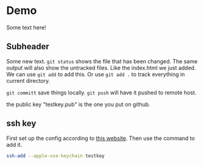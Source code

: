 # Demo

Some text here!

## Subheader

Some new text.
`git status` shows the file that has been changed.
The same output will also show the untracked files. Like the index.html we just added.
We can use `git add` to add this. Or use `git add .` to track everything in current directory.

`git committ` save things locally.
`git push` will have it pushed to remote host.

the public key "testkey.pub" is the one you put on github.

## ssh key
First set up the config according to [this website](https://docs.github.com/en/authentication/connecting-to-github-with-ssh/generating-a-new-ssh-key-and-adding-it-to-the-ssh-agent). 
Then use the command to add it.
```zsh
ssh-add --apple-use-keychain testkey
```